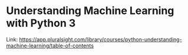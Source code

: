 # Understanding Machine Learning with Python 3

Link: https://app.pluralsight.com/library/courses/python-understanding-machine-learning/table-of-contents
